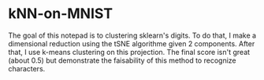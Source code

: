 # kNN-on-MNIST
The goal of this notepad is to clustering sklearn's digits.
To do that, I make a dimensional reduction using the tSNE algorithme given 2 components.
After that, I use k-means clustering on this projection.
The final score isn't great (about 0.5) but demonstrate the faisability of this method to recognize characters.

